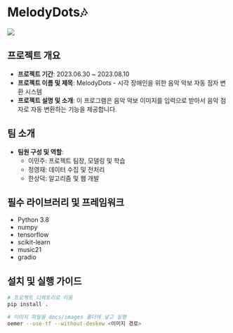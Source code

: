 # MelodyDots🎶

<p align="left">
  <img src="https://github.com/pingpeng1017/MelodyDots/assets/97069558/306d898c-a4fb-4ad7-b3ab-e5d3ef83ecb0">
</p>

## 프로젝트 개요

- **프로젝트 기간**: 2023.06.30 ~ 2023.08.10
- **프로젝트 이름 및 제목**: MelodyDots - 시각 장애인을 위한 음악 악보 자동 점자 변환 시스템
- **프로젝트 설명 및 소개**: 이 프로그램은 음악 악보 이미지를 입력으로 받아서 음악 점자로 자동 변환하는 기능을 제공합니다.

## 팀 소개

- **팀원 구성 및 역할**:
  - 이민주: 프로젝트 팀장, 모델링 및 학습
  - 정영재: 데이터 수집 및 전처리
  - 한상덕: 알고리즘 및 웹 개발

## 필수 라이브러리 및 프레임워크

- Python 3.8
- numpy
- tensorflow
- scikit-learn
- music21
- gradio

## 설치 및 실행 가이드

```bash
# 프로젝트 디렉토리로 이동
pip install .

# 이미지 파일을 docs/images 폴더에 넣고 실행
oemer --use-tf --without-deskew <이미지 경로>
